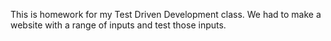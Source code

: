 This is homework for my Test Driven Development class. We had to make a website with a range of inputs and test those inputs.
